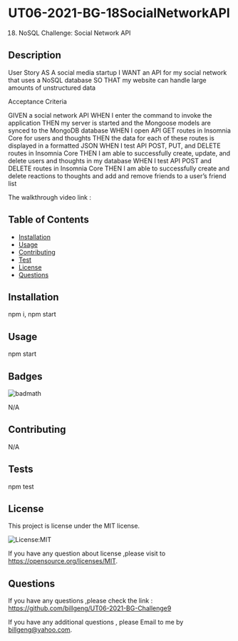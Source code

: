 # UT06-2021-BG-18SocialNetworkAPI

18. NoSQL Challenge: Social Network API

## Description

User Story
AS A social media startup
I WANT an API for my social network that uses a NoSQL database
SO THAT my website can handle large amounts of unstructured data

Acceptance Criteria

GIVEN a social network API
WHEN I enter the command to invoke the application
THEN my server is started and the Mongoose models are synced to the MongoDB database
WHEN I open API GET routes in Insomnia Core for users and thoughts
THEN the data for each of these routes is displayed in a formatted JSON
WHEN I test API POST, PUT, and DELETE routes in Insomnia Core
THEN I am able to successfully create, update, and delete users and thoughts in my database
WHEN I test API POST and DELETE routes in Insomnia Core
THEN I am able to successfully create and delete reactions to thoughts and add and remove friends to a user’s friend list

The walkthrough video link :

## Table of Contents

- [Installation](#installation)
- [Usage](#usage)
- [Contributing](#contributing)
- [Test](#tests)
- [License](#license)
- [Questions](#questions)

## Installation

npm i, npm start

## Usage

npm start

## Badges

![badmath](https://img.shields.io/github/languages/top/nielsenjared/badmath)

N/A

## Contributing

N/A

## Tests

npm test

## License

This project is license under the MIT license.

![License:MIT](https://img.shields.io/badge/License-MIT-brightgreen)

If you have any question about license ,please visit to https://opensource.org/licenses/MIT.

## Questions

If you have any questions ,please check the link : https://github.com/billgeng/UT06-2021-BG-Challenge9

If you have any additional questions , please Email to me by billgeng@yahoo.com.
